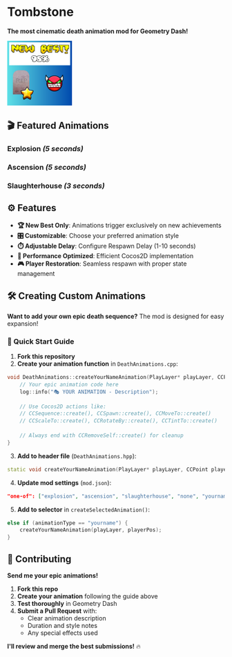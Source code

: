 # Tombstone

**The most cinematic death animation mod for Geometry Dash!**

<img src="logo.png" width="150" alt="Tombstone Mod Logo" />

## 🎬 Featured Animations

###  **Explosion** *(5 seconds)*

###  **Ascension** *(5 seconds)*

###  **Slaughterhouse** *(3 seconds)*

## ⚙️ Features

- **🏆 New Best Only**: Animations trigger exclusively on new achievements
- **🎛️ Customizable**: Choose your preferred animation style
- **⏱️ Adjustable Delay**: Configure Respawn Delay (1-10 seconds)
- **🔧 Performance Optimized**: Efficient Cocos2D implementation
- **🎮 Player Restoration**: Seamless respawn with proper state management

## 🛠️ Creating Custom Animations

**Want to add your own epic death sequence?** The mod is designed for easy expansion!

### 📝 Quick Start Guide

1. **Fork this repository**
2. **Create your animation function** in `DeathAnimations.cpp`:
```cpp
void DeathAnimations::createYourNameAnimation(PlayLayer* playLayer, CCPoint playerPos) {
    // Your epic animation code here
    log::info("🎭 YOUR ANIMATION - Description");
    
    // Use Cocos2D actions like:
    // CCSequence::create(), CCSpawn::create(), CCMoveTo::create()
    // CCScaleTo::create(), CCRotateBy::create(), CCTintTo::create()
    
    // Always end with CCRemoveSelf::create() for cleanup
}
```

3. **Add to header file** (`DeathAnimations.hpp`):
```cpp
static void createYourNameAnimation(PlayLayer* playLayer, CCPoint playerPos);
```

4. **Update mod settings** (`mod.json`):
```json
"one-of": ["explosion", "ascension", "slaughterhouse", "none", "yourname"]
```

5. **Add to selector** in `createSelectedAnimation()`:
```cpp
else if (animationType == "yourname") {
    createYourNameAnimation(playLayer, playerPos);
}
```

## 🤝 Contributing

**Send me your epic animations!** 

1. **Fork this repo**
2. **Create your animation** following the guide above
3. **Test thoroughly** in Geometry Dash
4. **Submit a Pull Request** with:
   - Clear animation description
   - Duration and style notes
   - Any special effects used

**I'll review and merge the best submissions!** 🔥

